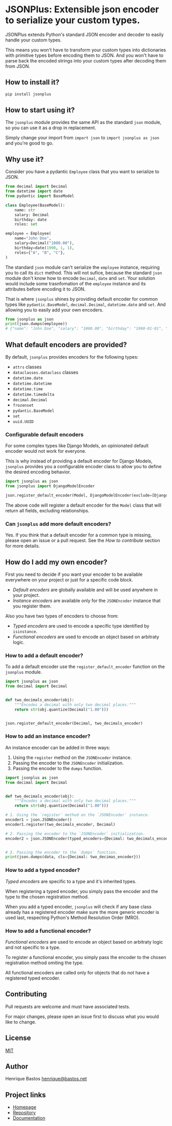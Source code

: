 # JSONPlus: Extensible json encoder to serialize your custom types.

JSONPlus extends Python's standard JSON encoder and decoder to easily handle your custom types.

This means you won't have to transform your custom types into dictionaries with primitive types before encoding them to 
JSON. And you won't have to parse back the encoded strings into your custom types after decoding them from JSON.

## How to install it?

```bash
pip install jsonplus
````

## How to start using it?

The `jsonplus` module provides the same API as the standard `json` module, so you can use it as a drop in replacement.

Simply change your import from `import json` to `import jsonplus as json` and you're good to go.

## Why use it?

Consider you have a pydantic `Employee` class that you want to serialize to JSON.

```python
from decimal import Decimal
from datetime import date
from pydantic import BaseModel

class Employee(BaseModel):
    name: str
    salary: Decimal
    birthday: date
    roles: set

employee = Employee(
    name="John Doe",
    salary=Decimal("1000.00"),
    birthday=date(1990, 1, 1),
    roles={"A", "B", "C"},
)    
```

The standard `json` module can't serialize the `employee` instance, requiring you to call its `dict` method.
This will not sufice, because the standard `json` module don't know how to encode `Decimal`, `date` and `set`.
Your solution would include some trasnfomation of the `employee` instance and its attributes before encoding it to JSON.

That is where `jsonplus` shines by providing default encoder for common types like `pydantic.BaseModel`, 
`decimal.Decimal`, `datetime.date` and `set`. And allowing you to easily add your own encoders.

```python
from jsonplus as json
print(json.dumps(employee))
# {"name": "John Doe", "salary": "1000.00", "birthday": "1990-01-01", "roles": ["A", "B", "C"]}
```

## What default encoders are provided?

By default, `jsonplus` provides encoders for the following types:

- `attrs` classes
- `dataclasses.dataclass` classes
- `datetime.date`
- `datetime.datetime`
- `datetime.time`
- `datetime.timedelta`
- `decimal.Decimal`
- `frozenset`
- `pydantic.BaseModel`
- `set`
- `uuid.UUID`

### Configurable default encoders

For some complex types like Django Models, an opinionated default encoder would not work for everyone.

This is why instead of providing a default encoder for Django Models, `jsonplus` provides you a configurable 
encoder class to allow you to define the desired encoding behavior.

```python
import jsonplus as json
from jsonplus import DjangoModelEncoder

json.register_default_encoder(Model, DjangoModelEncoder(exclude=[DjangoModelEncoder.RELATIONSHIPS]))
```

The above code will register a default encoder for the `Model` class that will return all fields, excluding 
relationships.

### Can `jsonplus` add more default encoders?

Yes. If you think that a default encoder for a common type is missing, please open an issue or a pull request. 
See the *How to contribute* section for more details.
 
## How do I add my own encoder?

First you need to decide if you want your encoder to be available everywhere on your project or just for a specific 
code block.

- *Default encoders* are globally available and will be used anywhere in your project.
- *Instance encoders* are available only for the `JSONEncoder` instance that you register them.

Also you have two types of encoders to choose from:

- *Typed encoders* are used to encode a specific type identified by `isinstance`.
- *Functional encoders* are used to encode an object based on arbitraty logic.

### How to add a default encoder?

To add a default encoder use the `register_default_encoder` function on the `jsonplus` module.

```python
import jsonplus as json
from decimal import Decimal


def two_decimals_encoder(obj):
    """Encodes a decimal with only two decimal places."""
    return str(obj.quantize(Decimal("1.00")))


json.register_default_encoder(Decimal, two_decimals_encoder)
```

### How to add an instance encoder?

An instance encoder can be added in three ways:

1. Using the `register` method on the `JSONEncoder` instance.
2. Passing the encoder to the `JSONEncoder` initialization.
3. Passing the encoder to the `dumps` function.

```python
import jsonplus as json
from decimal import Decimal


def two_decimals_encoder(obj):
    """Encodes a decimal with only two decimal places."""
    return str(obj.quantize(Decimal("1.00")))

# 1. Using the `register` method on the `JSONEncoder` instance.
encoder1 = json.JSONEncoder()
encoder1.register(two_decimals_encoder, Decimal)

# 2. Passing the encoder to the `JSONEncoder` initialization.
encoder2 = json.JSONEncoder(typed_encoders={Decimal: two_decimals_encoder})


# 3. Passing the encoder to the `dumps` function.
print(json.dumps(data, cls={Decimal: two_decimas_encoder}))
```

### How to add a typed encoder?

*Typed encoders* are specific to a type and it's inherited types.

When registering a typed encoder, you simply pass the encoder and the type to the chosen registration method.

When you add a typed encoder, `jsonplus` will check if any base class already has a registered encoder make sure the 
more generic encoder is used last, respecting Python's Method Resolution Order (MRO).


### How to add a functional encoder?

*Functional encoders* are used to encode an object based on arbitraty logic and not specific to a type.

To register a functional encoder, you simply pass the encoder to the chosen registration method omiting the type.

All functional encoders are called only for objects that do not have a registered typed encoder.


## Contributing
Pull requests are welcome and must have associated tests.

For major changes, please open an issue first to discuss what you would like to change.


## License
[MIT](https://choosealicense.com/licenses/mit/)

## Author
Henrique Bastos <henrique@bastos.net>

## Project links
- [Homepage](https://github.com/henriquebastos/python-jsonplus)
- [Repository](https://github.com/henriquebastos/python-jsonplus)
- [Documentation](https://github.com/henriquebastos/python-jsonplus)
